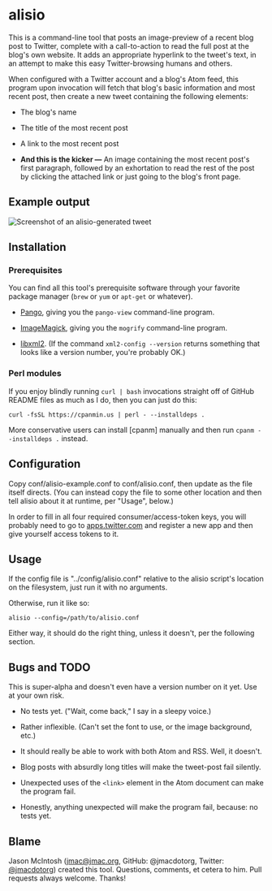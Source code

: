 # alisio

This is a command-line tool that posts an image-preview of a recent blog post to Twitter, complete with a call-to-action to read the full post at the blog's own website. It adds an appropriate hyperlink to the tweet's text, in an attempt to make this easy Twitter-browsing humans and others.

When configured with a Twitter account and a blog's Atom feed, this program upon invocation will fetch that blog's basic information and most recent post, then create a new tweet containing the following elements:

* The blog's name

* The title of the most recent post

* A link to the most recent post

* **And this is the kicker —** An image containing the most recent post's first paragraph, followed by an exhortation to read the rest of the post by clicking the attached link or just going to the blog's front page.

## Example output

![Screenshot of an alisio-generated tweet](http://fogknife.com/images/posts/alisio-example-screenshot.png)

## Installation

### Prerequisites

You can find all this tool's prerequisite software through your favorite package manager (`brew` or `yum` or `apt-get` or whatever).

* [Pango](http://www.pango.org), giving you the `pango-view` command-line program.

* [ImageMagick](http://www.imagemagick.org), giving you the `mogrify` command-line program.

* [libxml2](http://www.xmlsoft.org). (If the command `xml2-config --version` returns something that looks like a version number, you're probably OK.)

### Perl modules

If you enjoy blindly running `curl | bash` invocations straight off of GitHub README files as much as I do, then you can just do this:

    curl -fsSL https://cpanmin.us | perl - --installdeps .
    
More conservative users can install [cpanm] manually and then run `cpanm --installdeps .` instead.

## Configuration

Copy conf/alisio-example.conf to conf/alisio.conf, then update as the file itself directs. (You can instead copy the file to some other location and then tell alisio about it at runtime, per "Usage", below.)

In order to fill in all four required consumer/access-token keys, you will probably need to go to [apps.twitter.com](http://apps.twitter.com) and register a new app and then give yourself access tokens to it.

## Usage

If the config file is "../config/alisio.conf" relative to the alisio script's location on the filesystem, just run it with no arguments.

Otherwise, run it like so:

    alisio --config=/path/to/alisio.conf

Either way, it should do the right thing, unless it doesn't, per the following section.

## Bugs and TODO

This is super-alpha and doesn't even have a version number on it yet. Use at your own risk.

* No tests yet. ("Wait, come back," I say in a sleepy voice.)

* Rather inflexible. (Can't set the font to use, or the image background, etc.)

* It should really be able to work with both Atom and RSS. Well, it doesn't.

* Blog posts with absurdly long titles will make the tweet-post fail silently.

* Unexpected uses of the `<link>` element in the Atom document can make the program fail.

* Honestly, anything unexpected will make the program fail, because: no tests yet.

## Blame

Jason McIntosh ([jmac@jmac.org](mailto:jmac@jmac.org), GitHub: @jmacdotorg, Twitter: [@jmacdotorg](http://twitter.com/jmacdotorg)) created this tool. Questions, comments, et cetera to him. Pull requests always welcome. Thanks!
